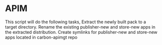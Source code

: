# APIM
This script will do the following tasks,      Extract the newly built pack to a target directory.     Rename the existing publisher-new and store-new apps in the extracted distribution.     Create symlinks for publisher-new and store-new apps located in carbon-apimgt repo
